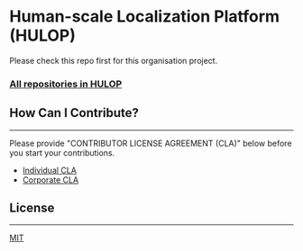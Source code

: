 # Human-scale Localization Platform (HULOP)

Please check this repo first for this organisation project.

### [All repositories in HULOP](https://github.com/hulop/)


## How Can I Contribute?
----
Please provide "CONTRIBUTOR LICENSE AGREEMENT (CLA)" below before you start your contributions.

- [Individual CLA](https://github.com/hulop/00Readme/blob/master/cla-individual.md)
- [Corporate CLA](https://github.com/hulop/00Readme/blob/master/cla-corporate.md)


## License
----
[MIT](http://opensource.org/licenses/MIT)
